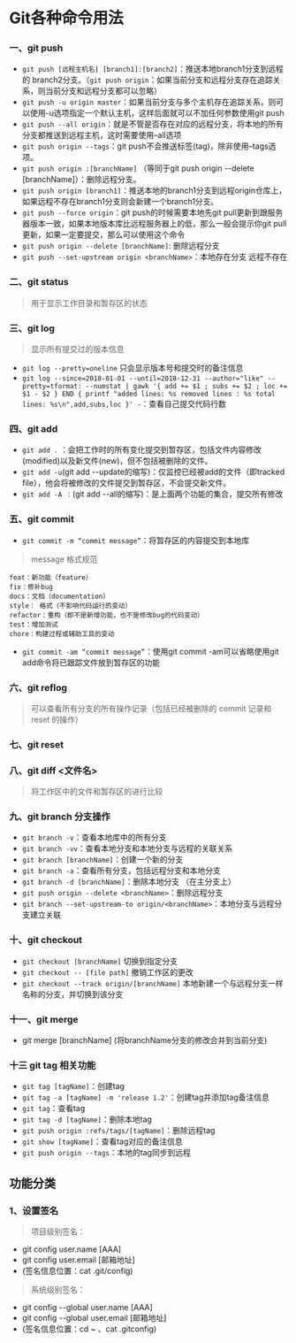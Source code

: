 # Git各种命令用法

### 一、git push
- `git push [远程主机名] [branch1]:[branch2]`：推送本地branch1分支到远程的 branch2分支。（`git push origin`：如果当前分支和远程分支存在追踪关系，则当前分支和远程分支都可以忽略）
- `git push -u origin master`：如果当前分支与多个主机存在追踪关系，则可以使用-u选项指定一个默认主机，这样后面就可以不加任何参数使用git push
- `git push --all origin`：就是不管是否存在对应的远程分支，将本地的所有分支都推送到远程主机，这时需要使用–all选项
- `git push origin --tags`：git push不会推送标签(tag)，除非使用–tags选项。
- `git push origin :[branchName]` （等同于git push origin --delete [branchName]）：删除远程分支。
- `git push origin [branch1]`：推送本地的branch1分支到远程origin仓库上，如果远程不存在branch1分支则会新建一个branch1分支。
- `git push --force origin`：git push的时候需要本地先git pull更新到跟服务器版本一致，如果本地版本库比远程服务器上的低，那么一般会提示你git pull更新，如果一定要提交，那么可以使用这个命令
- `git push origin --delete [branchName]`: 删除远程分支
- `git push --set-upstream origin <branchName>`：本地存在分支 远程不存在



### 二、git status
> 用于显示工作目录和暂存区的状态

### 三、git log
> 显示所有提交过的版本信息
- `git log --pretty=oneline` 只会显示版本号和提交时的备注信息
- `git log --since=2018-01-01 --until=2018-12-31 --author="like" --pretty=tformat: --numstat | gawk '{ add += $1 ; subs += $2 ; loc += $1 - $2 } END { printf "added lines: %s removed lines : %s total lines: %s\n",add,subs,loc }' -`：查看自己提交代码行数

### 四、git add 
- `git add .` ：会把工作时的所有变化提交到暂存区，包括文件内容修改(modified)以及新文件(new)，但不包括被删除的文件。
- `git add -u`(git add --update的缩写)：仅监控已经被add的文件（即tracked file），他会将被修改的文件提交到暂存区，不会提交新文件。
- `git add -A ：`(git add --all的缩写)：是上面两个功能的集合，提交所有修改
               

### 五、git commit
- `git commit -m “commit message”`：将暂存区的内容提交到本地库
> message 格式规范
```
feat：新功能（feature）
fix：修补bug
docs：文档（documentation）
style： 格式（不影响代码运行的变动）
refactor：重构（即不是新增功能，也不是修改bug的代码变动）
test：增加测试
chore：构建过程或辅助工具的变动
```

- `git commit -am “commit message”`：使用git commit -am可以省略使用git add命令将已跟踪文件放到暂存区的功能


### 六、git reflog
> 可以查看所有分支的所有操作记录（包括已经被删除的 commit 记录和 reset 的操作）

### 七、git reset
### 八、git diff <文件名>
>将工作区中的文件和暂存区的进行比较

### 九、git branch 分支操作
- `git branch -v`：查看本地库中的所有分支
- `git branch -vv`：查看本地分支和本地分支与远程的关联关系
- `git branch [branchName]`：创建一个新的分支
- `git branch -a`：查看所有分支，包括远程分支和本地分支
- `git branch -d [branchName]`：删除本地分支 （在主分支上）
- `git push origin --delete <branchName>`：删除远程分支
- `git branch --set-upstream-to origin/<branchName>`：本地分支与远程分支建立关联 


### 十、git checkout 
- `git checkout [branchName]` 切换到指定分支
- `git checkout -- [file path]` 撤销工作区的更改
- `git checkout --track origin/[branchName]` 本地新建一个与远程分支一样名称的分支，并切换到该分支


### 十一、git merge 
- git merge [branchName] (将branchName分支的修改合并到当前分支)

### 十三 git tag 相关功能
- `git tag [tagName]`：创建tag
- `git tag -a [tagName] -m 'release 1.2'`：创建tag并添加tag备注信息
- `git tag`：查看tag
- `git tag -d [tagName]`：删除本地tag
- `git push origin :refs/tags/[tagName]`：删除远程tag
- `git show [tagName]`：查看tag对应的备注信息
- `git push origin --tags`：本地的tag同步到远程


## 功能分类

### 1、设置签名
> 项目级别签名：
- git config user.name [AAA]
- git config user.email [邮箱地址]
- (签名信息位置：cat .git/config)
> 系统级别签名：
- git config --global user.name [AAA]
- git config --global user.email [邮箱地址]
- (签名信息位置：cd ~ 、cat .gitconfig)
